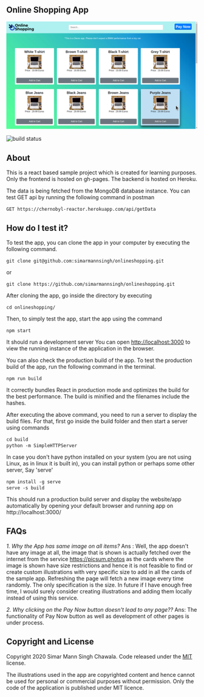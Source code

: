 ## Online Shopping App

![App Preview](https://github.com/simarmannsingh/onlineshopping/blob/master/preview1.png "Preview generated as on 18th Jul 2020")

![build status](https://api.travis-ci.org/simarmannsingh/onlineshopping.svg?branch=master)

## About

This is a react based sample project which is created for learning purposes. Only the frontend is hosted on gh-pages. The backend is hosted on Heroku.

The data is being fetched from the MongoDB database instance. You can test GET api by running the following command in postman

    GET https://chernobyl-reactor.herokuapp.com/api/getData


## How do I test it?

To test the app, you can clone the app in your computer by executing the following command.

    git clone git@github.com:simarmannsingh/onlineshopping.git

or

    git clone https://github.com/simarmannsingh/onlineshopping.git

After cloning the app, go inside the directory by executing

    cd onlineshopping/

Then, to simply test the app, start the app using the command

    npm start

It should run a development server
You can open [http://localhost:3000](http://localhost:3000) to view the running instance of the application in the browser.

You can also check the production build of the app. To test the production build of the app, run the following command in the terminal.

    npm run build

It correctly bundles React in production mode and optimizes the build for the best performance.
The build is minified and the filenames include the hashes.

After executing the above command, you need to run a server to display the build files. For that, first go inside the build folder and then start a server using commands

    cd build
    python -m SimpleHTTPServer

In case you don't have python installed on your system (you are not using Linux, as in linux it is built in), you can install python or perhaps some other server, Say 'serve'

    npm install -g serve
    serve -s build

This should run a production build server and display the website/app automatically by opening your default browser and running app on http://localhost:3000/

## FAQs

_1. Why the App has same image on all items?_
Ans : Well, the app doesn't have any image at all, the image that is shown is actually fetched over the internet from the service https://picsum.photos as the cards where the image is shown have size restrictions and hence it is not feasible to find or create custom illustrations with very specific size to add in all the cards of the sample app. Refreshing the page will fetch a new image every time randomly. The only specification is the size. In future if I have enough free time, I would surely consider creating illustrations and adding them locally instead of using this service.

_2. Why clicking on the Pay Now button doesn't lead to any page??_
Ans: The functionality of Pay Now button as well as development of other pages is under process.

## Copyright and License

Copyright 2020 Simar Mann Singh Chawala. Code released under the [MIT](https://github.com/simarmannsingh/onlineshopping/blob/master/LICENSE) license.

The illustrations used in the app are copyrighted content and hence cannot be used for personal or commercial purposes without permission. Only the code of the application is published under MIT licence.
